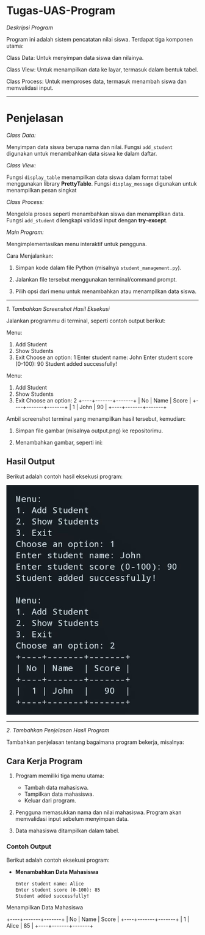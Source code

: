 # Tugas-UAS-Program
*Deskripsi Program*

Program ini adalah sistem pencatatan nilai siswa. Terdapat tiga komponen utama:

Class Data: Untuk menyimpan data siswa dan nilainya.

Class View: Untuk menampilkan data ke layar, termasuk dalam bentuk tabel.

Class Process: Untuk memproses data, termasuk menambah siswa dan memvalidasi input.

---

# Penjelasan
*Class Data:*

Menyimpan data siswa berupa nama dan nilai.
Fungsi `add_student` digunakan untuk menambahkan data siswa ke dalam daftar.

*Class View:*

Fungsi `display_table` menampilkan data siswa dalam format tabel menggunakan library **PrettyTable**.
Fungsi `display_message` digunakan untuk menampilkan pesan singkat

*Class Process:*

Mengelola proses seperti menambahkan siswa dan menampilkan data.
Fungsi `add_student` dilengkapi validasi input dengan **try-except**.

*Main Program:*

Mengimplementasikan menu interaktif untuk pengguna.

Cara Menjalankan:

1. Simpan kode dalam file Python (misalnya `student_management.py`).

2. Jalankan file tersebut menggunakan terminal/command prompt.

3. Pilih opsi dari menu untuk menambahkan atau menampilkan data siswa.

---

*1. Tambahkan Screenshot Hasil Eksekusi*

Jalankan programmu di terminal, seperti contoh output berikut:

Menu:
1. Add Student
2. Show Students
3. Exit
Choose an option: 1
Enter student name: John
Enter student score (0-100): 90
Student added successfully!

Menu:
1. Add Student
2. Show Students
3. Exit
Choose an option: 2
+----+-------+-------+
| No | Name  | Score |
+----+-------+-------+
|  1 | John  |   90  |
+----+-------+-------+

Ambil screenshot terminal yang menampilkan hasil tersebut, kemudian:

1. Simpan file gambar (misalnya output.png) ke repositorimu.

2. Menambahkan gambar, seperti ini:

## Hasil Output
Berikut adalah contoh hasil eksekusi program:

![](<Output program_20250101_233404_782_4.jpg>)

---

*2. Tambahkan Penjelasan Hasil Program*

Tambahkan penjelasan tentang bagaimana program bekerja, misalnya:

## Cara Kerja Program
1. Program memiliki tiga menu utama:
   - Tambah data mahasiswa.
   - Tampilkan data mahasiswa.
   - Keluar dari program.

2. Pengguna memasukkan nama dan nilai mahasiswa. Program akan memvalidasi input sebelum menyimpan data.

3. Data mahasiswa ditampilkan dalam tabel.

### Contoh Output
Berikut adalah contoh eksekusi program:
- **Menambahkan Data Mahasiswa**
  ```plaintext
  Enter student name: Alice
  Enter student score (0-100): 85
  Student added successfully!

Menampilkan Data Mahasiswa

+----+-------+-------+
| No | Name  | Score |
+----+-------+-------+
|  1 | Alice |   85  |
+----+-------+-------+
